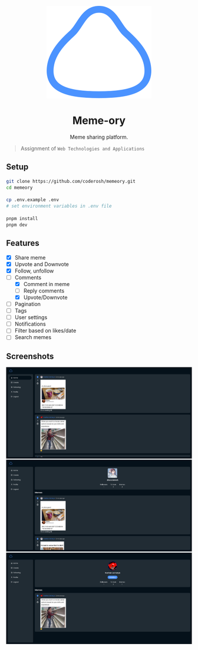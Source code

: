 <p align="center">
    <img src="./public/logo.svg" />
</p>

<h1 align="center">Meme-ory</h1>

<p align="center">Meme sharing platform.</p>

> Assignment of `Web Technologies and Applications`

## Setup

```sh
git clone https://github.com/coderosh/memeory.git
cd memeory

cp .env.example .env
# set environment variables in .env file

pnpm install
pnpm dev
```

## Features

- [x] Share meme
- [x] Upvote and Downvote
- [x] Follow, unfollow
- [ ] Comments
  - [x] Comment in meme
  - [ ] Reply comments
  - [x] Upvote/Downvote
- [ ] Pagination
- [ ] Tags
- [ ] User settings
- [ ] Notifications
- [ ] Filter based on likes/date
- [ ] Search memes

## Screenshots

![home](./screenshots/home.png)
![my profile](./screenshots/myprofile.png)
![user profile](./screenshots/userprofile.png)
